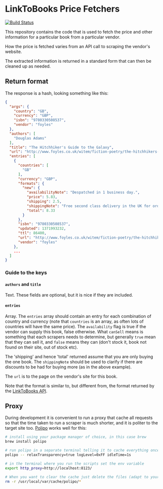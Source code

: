 # LinkToBooks Price Fetchers

[![Build Status](https://secure.travis-ci.org/LinkToBooks/l2b-price-fetchers.png)](http://travis-ci.org/LinkToBooks/l2b-price-fetchers)

This repository contains the code that is used to fetch the price and other
information for a particular book from a particular vendor.

How the price is fetched varies from an API call to scraping the vendor's
website.

The extracted information is returned in a standard form that can then be
cleaned up as needed.

## Return format

The response is a hash, looking something like this:

``` json
{
  "args": {
    "country": "GB",
    "currency": "GBP",
    "isbn": "9780330508537",
    "vendor": "foyles"
  },
  "authors": [
    "Douglas Adams"
  ],
  "title": "The Hitchhiker's Guide to the Galaxy",
  "url": "http://www.foyles.co.uk/witem/fiction-poetry/the-hitchhikers-guide-to-the-galaxy,douglas-adams-9780330508537",
  "entries": [
    {
      "countries": [
        "GB"
      ],
      "currency": "GBP",
      "formats": {
        "new": {
          "availabilityNote": "Despatched in 1 business day.",
          "price": 5.83,
          "shipping": 2.5,
          "shippingNote": "Free second class delivery in the UK for orders over £10",
          "total": 8.33
        }
      },
      "isbn": "9780330508537",
      "updated": 1371993232,
      "ttl": 86400,
      "url": "http://www.foyles.co.uk/witem/fiction-poetry/the-hitchhikers-guide-to-the-galaxy,douglas-adams-9780330508537",
      "vendor": "foyles"
    },
    ...
  ]
}
```

### Guide to the keys

#### `authors` and `title`

Text. These fields are optional, but it is nice if they are included.

#### `entries`

Array. The `entries` array should contain an entry for each combination of
country and currency (note that `countries` is an array, as often lots of
countries will have the same price). The `availability` flag is true if the
vendor can supply this book, false otherwise. What `canSell` means is something
that each scrapers needs to determine, but generally `true` mean that they can
sell it, and `false` means they can (don't stock it, book not found on their
site, out of stock etc).

The 'shipping' and hence 'total' returned assume that you are only buying the
one book. The `shippingNote` should be used to clarify if there are discounts
to be had for buying more (as in the above example).

The `url` is to the page on the vendor's site for this book.

Note that the format is similar to, but different from, the format returned by
the [LinkToBooks API](https://github.com/LinkToBooks/l2b-api).

## Proxy

During development it is convenient to run a proxy that cache all requests so
that the time taken to run a scraper is much shorter, and it is politer to the
target site too.
[Polipo](http://www.pps.univ-paris-diderot.fr/~jch/software/polipo/) works well
for this:

``` bash
# install using your package manager of choice, in this case brew
brew install polipo

# run polipo in a separate terminal telling it to cache everything once fetched
polipo -- relaxTransparency=true logLevel=0xFF idleTime=1s

# in the terminal where you run the scripts set the env variable
export http_proxy=http://localhost:8123/

# When you want to clear the cache just delete the files (adapt to your system)
rm -r /usr/local/var/cache/polipo/*

```
